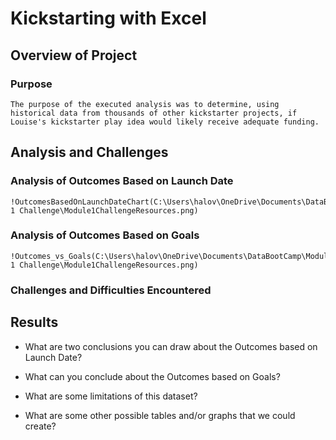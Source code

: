 # Kickstarting with Excel

## Overview of Project

### Purpose
    The purpose of the executed analysis was to determine, using historical data from thousands of other kickstarter projects, if Louise's kickstarter play idea would likely receive adequate funding.
## Analysis and Challenges

### Analysis of Outcomes Based on Launch Date
    !OutcomesBasedOnLaunchDateChart(C:\Users\halov\OneDrive\Documents\DataBootCamp\Module1\KickstarterAnalysis\Module 1 Challenge\Module1ChallengeResources.png)
### Analysis of Outcomes Based on Goals
    !Outcomes_vs_Goals(C:\Users\halov\OneDrive\Documents\DataBootCamp\Module1\KickstarterAnalysis\Module 1 Challenge\Module1ChallengeResources.png)
### Challenges and Difficulties Encountered

## Results

- What are two conclusions you can draw about the Outcomes based on Launch Date?

- What can you conclude about the Outcomes based on Goals?

- What are some limitations of this dataset?

- What are some other possible tables and/or graphs that we could create?
